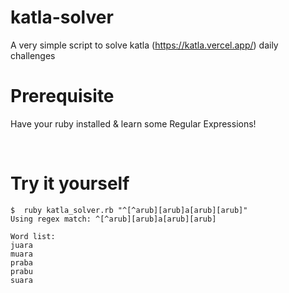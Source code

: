 # katla-solver
A very simple script to solve katla (https://katla.vercel.app/) daily challenges

# Prerequisite
Have your ruby installed & learn some Regular Expressions!

<br>

# Try it yourself
    $  ruby katla_solver.rb "^[^arub][arub]a[arub][arub]"
    Using regex match: ^[^arub][arub]a[arub][arub]

    Word list: 
    juara
    muara
    praba
    prabu
    suara
